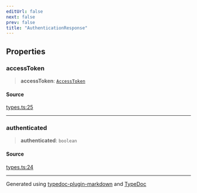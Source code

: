 ```yaml
---
editUrl: false
next: false
prev: false
title: "AuthenticationResponse"
---
```


## Properties

### accessToken

> **accessToken**: [`AccessToken`](/api/interfaces/accesstoken/)

#### Source

[types.ts:25](https://github.com/fostertheweb/spotify-web-sdk/blob/b2835c1/src/types.ts#L25)

***

### authenticated

> **authenticated**: `boolean`

#### Source

[types.ts:24](https://github.com/fostertheweb/spotify-web-sdk/blob/b2835c1/src/types.ts#L24)

***

Generated using [typedoc-plugin-markdown](https://www.npmjs.com/package/typedoc-plugin-markdown) and [TypeDoc](https://typedoc.org/)
